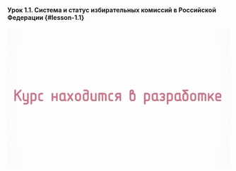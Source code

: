 #### Урок 1.1. Система и статус избирательных комиссий в Российской Федерации {#lesson-1.1}

![Урок 1.1.](./1.1.1.1.svg)
